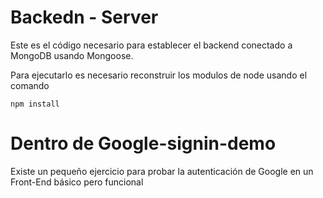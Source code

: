 # Backedn - Server

Este es el código necesario para establecer el backend conectado a MongoDB usando Mongoose.

Para ejecutarlo es necesario reconstruir los modulos de node usando el comando

```
npm install
```

# Dentro de Google-signin-demo
Existe un pequeño ejercicio para probar la autenticación de Google en un Front-End básico pero funcional